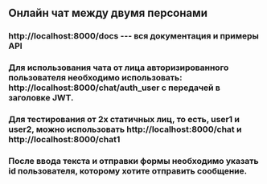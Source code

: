 ## Онлайн чат между двумя персонами

###  http://localhost:8000/docs --- вся документация и примеры API

### Для использования чата от лица авторизированного пользователя необходимо использовать: http://localhost:8000/chat/auth_user с передачей в заголовке JWT.

### Для тестирования от 2х статичных лиц, то есть, user1 и user2, можно использовать http://localhost:8000/chat и http://localhost:8000/chat1

### После ввода текста и отправки формы необходимо указать id пользователя, которому хотите отправить сообщение.

